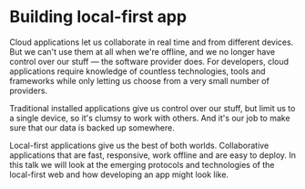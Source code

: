 # Building local-first app

Cloud applications let us collaborate in real time and from different devices. But we can't use them at all when we're offline, and we no longer have control over our stuff — the software provider does. For developers, cloud applications require knowledge of countless technologies, tools and frameworks while only letting us choose from a very small number of providers.

Traditional installed applications give us control over our stuff, but limit us to a single device, so it's clumsy to work with others. And it's our job to make sure that our data is backed up somewhere.

Local-first applications give us the best of both worlds. Collaborative applications that are fast, responsive, work offline and are easy to deploy. In this talk we will look at the emerging protocols and technologies of the local-first web and how developing an app might look like.
